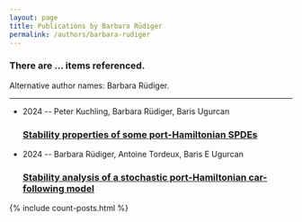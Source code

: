 ```yaml
---
layout: page
title: Publications by Barbara Rüdiger
permalink: /authors/barbara-rudiger
---
```


<h3 id="number-posts">There are ... items referenced.</h3>
<p id='info-authors'>Alternative author names: Barbara Rüdiger.</p>
<hr />
<ul class="post-list">
<li><span class='post-meta'>2024 -- Peter Kuchling, Barbara Rüdiger, Baris Ugurcan</span><h3><a class='post-link' href="{{ site.baseurl }}/stability-properties-of-some-port-hamiltonian-spdes">Stability properties of some port-Hamiltonian SPDEs</a></h3></li>
<li><span class='post-meta'>2024 -- Barbara Rüdiger, Antoine Tordeux, Baris E Ugurcan</span><h3><a class='post-link' href="{{ site.baseurl }}/stability-analysis-of-a-stochastic-port-hamiltonian-car-following-model">Stability analysis of a stochastic port-Hamiltonian car-following model</a></h3></li>

</ul>
{% include count-posts.html %}
